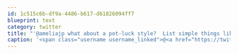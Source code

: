 ```yaml
---
id: 1c515c6b-df9a-4486-b617-d61826094ff7
blueprint: text
category: twitter
title: "'@ameliajp what about a pot-luck style?  List simple things like Bread, Ham, Proscuitto, mustard.  Have each person bring one."
caption: '<span class="username username_linked">@<a href="https://twitter.com/ameliajp" title="Amelia Pothoven">ameliajp</a></span> what about a pot-luck style?  List simple things like Bread, Ham, Proscuitto, mustard.  Have each person bring one.'
---
```

